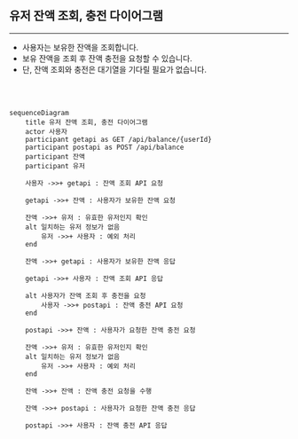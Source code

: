 ## 유저 잔액 조회, 충전 다이어그램

---

- 사용자는 보유한 잔액을 조회합니다. 
- 보유 잔액을 조회 후 잔액 충전을 요청할 수 있습니다. 
- 단, 잔액 조회와 충전은 대기열을 기다릴 필요가 없습니다.

<br><br>

```mermaid
sequenceDiagram
    title 유저 잔액 조회, 충전 다이어그램
    actor 사용자
    participant getapi as GET /api/balance/{userId}
    participant postapi as POST /api/balance
    participant 잔액
    participant 유저

    사용자 ->>+ getapi : 잔액 조회 API 요청
    
    getapi ->>+ 잔액 : 사용자가 보유한 잔액 요청
    
    잔액 ->>+ 유저 : 유효한 유저인지 확인
    alt 일치하는 유저 정보가 없음
        유저 ->>+ 사용자 : 예외 처리
    end
    
    잔액 ->>+ getapi : 사용자가 보유한 잔액 응답

    getapi ->>+ 사용자 : 잔액 조회 API 응답
    
    alt 사용자가 잔액 조회 후 충전을 요청
        사용자 ->>+ postapi : 잔액 충전 API 요청
    end
    
    postapi ->>+ 잔액 : 사용자가 요청한 잔액 충전 요청

    잔액 ->>+ 유저 : 유효한 유저인지 확인
    alt 일치하는 유저 정보가 없음
        유저 ->>+ 사용자 : 예외 처리
    end
    
    잔액 ->>+ 잔액 : 잔액 충전 요청을 수행
    
    잔액 ->>+ postapi : 사용자가 요청한 잔액 충전 응답
    
    postapi ->>+ 사용자 : 잔액 충전 API 응답

```
